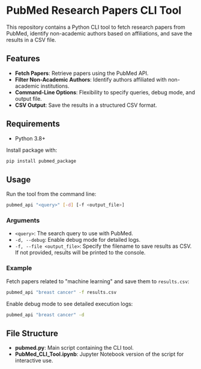 
# PubMed Research Papers CLI Tool

This repository contains a Python CLI tool to fetch research papers from PubMed, identify non-academic authors based on affiliations, and save the results in a CSV file.

## Features

- **Fetch Papers**: Retrieve papers using the PubMed API.
- **Filter Non-Academic Authors**: Identify authors affiliated with non-academic institutions.
- **Command-Line Options**: Flexibility to specify queries, debug mode, and output file.
- **CSV Output**: Save the results in a structured CSV format.

## Requirements

- Python 3.8+

Install package with:

```bash
pip install pubmed_package
```

## Usage

Run the tool from the command line:

```bash
pubmed_api "<query>" [-d] [-f <output_file>]
```

### Arguments

- `<query>`: The search query to use with PubMed.
- `-d, --debug`: Enable debug mode for detailed logs.
- `-f, --file <output_file>`: Specify the filename to save results as CSV. If not provided, results will be printed to the console.

### Example

Fetch papers related to "machine learning" and save them to `results.csv`:

```bash
pubmed_api "breast cancer" -f results.csv
```

Enable debug mode to see detailed execution logs:

```bash
pubmed_api "breast cancer" -d
```

## File Structure

- **pubmed.py**: Main script containing the CLI tool.
- **PubMed_CLI_Tool.ipynb**: Jupyter Notebook version of the script for interactive use.

